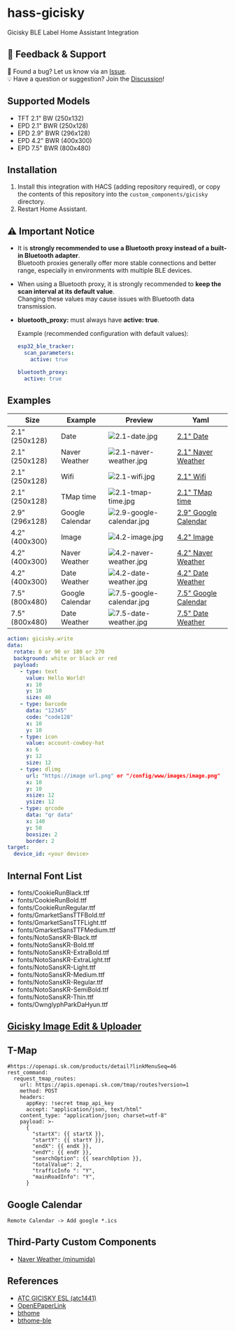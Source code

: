 # hass-gicisky
Gicisky BLE Label Home Assistant Integration

## 💬 Feedback & Support

🐞 Found a bug? Let us know via an [Issue](https://github.com/eigger/hass-gicisky/issues).  
💡 Have a question or suggestion? Join the [Discussion](https://github.com/eigger/hass-gicisky/discussions)!


## Supported Models
- TFT 2.1" BW (250x132)
- EPD 2.1" BWR (250x128)
- EPD 2.9" BWR (296x128)
- EPD 4.2" BWR (400x300)
- EPD 7.5" BWR (800x480)

## Installation
1. Install this integration with HACS (adding repository required), or copy the contents of this
repository into the `custom_components/gicisky` directory.
2. Restart Home Assistant.

## ⚠️ Important Notice
- It is **strongly recommended to use a Bluetooth proxy instead of a built-in Bluetooth adapter**.  
  Bluetooth proxies generally offer more stable connections and better range, especially in environments with multiple BLE devices.
- When using a Bluetooth proxy, it is strongly recommended to **keep the scan interval at its default value**.  
  Changing these values may cause issues with Bluetooth data transmission.
- **bluetooth_proxy:** must always have **active: true**.
  
  Example (recommended configuration with default values):

  ```yaml
  esp32_ble_tracker:
    scan_parameters:
      active: true
  
  bluetooth_proxy:
    active: true


## Examples
| Size | Example | Preview | Yaml |
|------|---------|---------|------|
| 2.1" (250x128) | Date | ![2.1-date.jpg](./examples/2.1-date.jpg) | [2.1" Date](./examples/2.1-date.yaml) |
| 2.1" (250x128) | Naver Weather | ![2.1-naver-weather.jpg](./examples/2.1-naver-weather.jpg) | [2.1" Naver Weather](./examples/2.1-naver-weather.yaml) |
| 2.1" (250x128) | Wifi | ![2.1-wifi.jpg](./examples/2.1-wifi.jpg) | [2.1" Wifi](./examples/2.1-wifi.yaml) |
| 2.1" (250x128) | TMap time | ![2.1-tmap-time.jpg](./examples/2.1-tmap-time.jpg) | [2.1" TMap time](./examples/2.1-tmap-time.yaml) |
| 2.9" (296x128) | Google Calendar | ![2.9-google-calendar.jpg](./examples/2.9-google-calendar.jpg) | [2.9" Google Calendar](./examples/2.9-google-calendar.yaml) |
| 4.2" (400x300) | Image | ![4.2-image.jpg](./examples/4.2-image.jpg) | [4.2" Image](./examples/4.2-image.yaml) |
| 4.2" (400x300) | Naver Weather | ![4.2-naver-weather.jpg](./examples/4.2-naver-weather.jpg) | [4.2" Naver Weather](./examples/4.2-naver-weather.yaml) |
| 4.2" (400x300) | Date Weather | ![4.2-date-weather.jpg](./examples/4.2-date-weather.jpg) | [4.2" Date Weather](./examples/4.2-date-weather.yaml) |
| 7.5" (800x480) | Google Calendar | ![7.5-google-calendar.jpg](./examples/7.5-google-calendar.jpg) | [7.5" Google Calendar](./examples/7.5-google-calendar.yaml) |
| 7.5" (800x480) | Date Weather | ![7.5-date-weather.jpg](./examples/7.5-date-weather.jpg) | [7.5" Date Weather](./examples/7.5-date-weather.yaml) |
```yaml
action: gicisky.write
data:
  rotate: 0 or 90 or 180 or 270
  background: white or black or red
  payload:
    - type: text
      value: Hello World!
      x: 10
      y: 10
      size: 40
    - type: barcode
      data: "12345"
      code: "code128"
      x: 10
      y: 10
    - type: icon
      value: account-cowboy-hat
      x: 6
      y: 12
      size: 12
    - type: dlimg
      url: "https://image url.png" or "/config/www/images/image.png"
      x: 10
      y: 10
      xsize: 12
      ysize: 12
    - type: qrcode
      data: "qr data"
      x: 140
      y: 50
      boxsize: 2
      border: 2
target:
  device_id: <your device>
```
## Internal Font List
  - fonts/CookieRunBlack.ttf
  - fonts/CookieRunBold.ttf
  - fonts/CookieRunRegular.ttf
  - fonts/GmarketSansTTFBold.ttf
  - fonts/GmarketSansTTFLight.ttf
  - fonts/GmarketSansTTFMedium.ttf
  - fonts/NotoSansKR-Black.ttf
  - fonts/NotoSansKR-Bold.ttf
  - fonts/NotoSansKR-ExtraBold.ttf
  - fonts/NotoSansKR-ExtraLight.ttf
  - fonts/NotoSansKR-Light.ttf
  - fonts/NotoSansKR-Medium.ttf
  - fonts/NotoSansKR-Regular.ttf
  - fonts/NotoSansKR-SemiBold.ttf
  - fonts/NotoSansKR-Thin.ttf
  - fonts/OwnglyphParkDaHyun.ttf

## [Gicisky Image Edit & Uploader](https://eigger.github.io/Gicisky_Image_Uploader.html)

## T-Map
```
#https://openapi.sk.com/products/detail?linkMenuSeq=46
rest_command:
  request_tmap_routes:
    url: https://apis.openapi.sk.com/tmap/routes?version=1
    method: POST
    headers:
      appKey: !secret tmap_api_key
      accept: "application/json, text/html"
    content_type: "application/json; charset=utf-8"
    payload: >-
      {
        "startX": {{ startX }},
        "startY": {{ startY }},
        "endX": {{ endX }},
        "endY": {{ endY }},
        "searchOption": {{ searchOption }},
        "totalValue": 2,
        "trafficInfo ": "Y",
        "mainRoadInfo": "Y",
      }
```

## Google Calendar
```
Remote Calendar -> Add google *.ics
```

## Third-Party Custom Components
- [Naver Weather (minumida)](https://github.com/miumida/naver_weather.git)
  
## References
- [ATC GICISKY ESL (atc1441)](https://github.com/atc1441/ATC_GICISKY_ESL.git)
- [OpenEPaperLink](https://github.com/OpenEPaperLink/Home_Assistant_Integration.git)
- [bthome](https://github.com/home-assistant/core/tree/dev/homeassistant/components/bthome)
- [bthome-ble](https://github.com/Bluetooth-Devices/bthome-ble.git)
